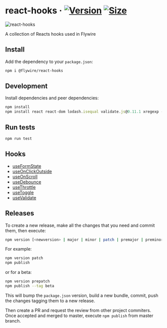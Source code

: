 # react-hooks &middot; [<img alt="Version" src="https://img.shields.io/npm/v/@flywire/react-hooks.svg">](https://www.npmjs.com/package/@flywire/react-hooks) [<img alt="Size" src="https://img.shields.io/bundlephobia/min/@flywire/react-hooks">](https://bundlephobia.com/result?p=@flywire/react-hooks)

![react-hooks](https://p43.f3.n0.cdn.getcloudapp.com/items/KouBAgwO/fly-hooks.png?v=f90b5de7d97396f9883cfc17d0784516)

A collection of Reacts hooks used in Flywire

## Install

Add the dependency to your `package.json`:

```bash
npm i @flywire/react-hooks
```

## Development

Install dependencies and peer dependencies:

```javascript
npm install
npm install react react-dom lodash.isequal validate.js@0.11.1 xregexp --no-save
```

## Run tests

```sh
npm run test
```

## Hooks

- [useFormState](src/useFormState/README.md)
- [useOnClickOutside](src/useOnClickOutside/README.md)
- [useOnScroll](src/useOnScroll/README.md)
- [useDebounce](src/useDebounce/README.md)
- [useThrottle](src/useThrottle/README.md)
- [useToggle](src/useToggle/README.md)
- [useValidate](src/useValidate/README.md)

## Releases

To create a new release, make all the changes that you need and commit them,
then execute:

```bash
npm version [<newversion> | major | minor | patch | premajor | preminor | prepatch | prerelease | from-git]
```

For example:

```bash
npm version patch
npm publish
```

or for a beta:

```bash
npm version prepatch
npm publish --tag beta
```

This will bump the `package.json` version, build a new bundle, commit, push the
changes tagging them to a new release.

Then create a PR and request the review from other project commiters. Once
accepted and merged to master, execute `npm publish` from master branch.
